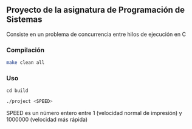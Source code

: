 ## Proyecto de la asignatura de Programación de Sistemas

Consiste en un problema de concurrencia entre hilos de ejecución en C

### Compilación

```bash
make clean all
```

### Uso

```bashs
cd build
```

```bash
./project <SPEED>
```

SPEED es un número entero entre 1 (velocidad normal de impresión) y 1000000 (velocidad más rápida)